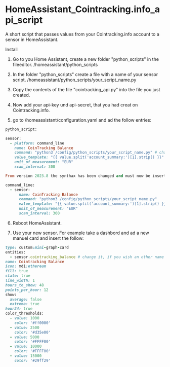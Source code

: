 # HomeAssistant_Cointracking.info_api_script

A short script that passes values ​​from your Cointracking.info account to a sensor in HomeAssistant.

Install

1. Go to you Home Assistant, create a new folder "python_scripts" in the fileeditor. 
/homeassistant/python_scripts

2. In the folder "python_scripts" create a file with a name of your sensor script.
/homeassistant/python_scripts/your_script_name.py

3. Copy the contents of the file "cointracking_api.py" into the file you just created.

4. Now add your api-key und api-secret, that you had creat on Cointracking.info.

5. go to /homeassistant/configuration.yaml and ad the follow entries:

```ruby
python_script:

sensor:
  - platform: command_line
    name: CoinTracking Balance
    command: "python3 /config/python_scripts/your_script_name.py" # change the script name
    value_template: "{{ value.split('account_summary:')[1].strip() }}"
    unit_of_measurement: "EUR"
    scan_interval: 300

From version 2023.8 the synthax has been changed and must now be inserted into the ocnfigurations.yaml as follows.

command_line:
  - sensor:
      name: CoinTracking Balance
      command: "python3 /config/python_scripts/your_script_name.py"
      value_template: "{{ value.split('account_summary:')[1].strip() }}"
      unit_of_measurement: "EUR"
      scan_interval: 300

```
6. Reboot HomeAssistant.

7. Use your new sensor. For example take a dashbord and ad a new manuel card and insert the follow:

```ruby
type: custom:mini-graph-card
entities:
  - sensor.cointracking_balance # change it, if you wish an other name
name: Cointracking Balance
icon: mdi:ethereum
fill: true
state: true
line_width: 1
hours_to_show: 48
points_per_hour: 12
show:
  average: false
  extrema: true
hour24: true
color_thresholds:
  - value: 1000
    color: '#ff0000'
  - value: 2500
    color: '#d35e00'
  - value: 5000
    color: '#FFFF00'
  - value: 10000
    color: '#FFFF00'
  - value: 15000
    color: '#29ff29'
```

